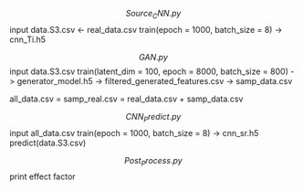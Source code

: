 $$Source_CNN.py$$
    input data.S3.csv <- real_data.csv
    train(epoch = 1000, batch_size = 8)
    -> cnn_Ti.h5

$$GAN.py$$
    input data.S3.csv
    train(latent_dim = 100, epoch = 8000, batch_size = 800)
    -> generator_model.h5
    -> filtered_generated_features.csv -> samp_data.csv

all_data.csv = samp_real.csv = real_data.csv + samp_data.csv

$$CNN_Predict.py$$
    input all_data.csv
    train(epoch = 1000, batch_size = 8)
    -> cnn_sr.h5
    predict(data.S3.csv)

$$Post_Process.py$$
    print effect factor